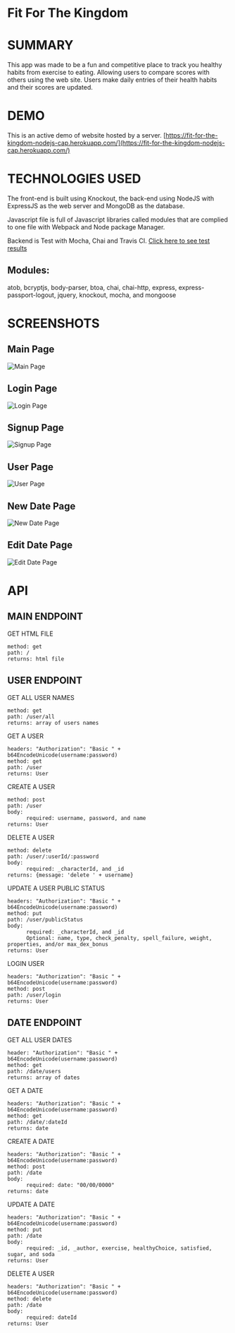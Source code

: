 # Fit For The Kingdom
	
# SUMMARY
This app was made to be a fun and competitive place to track you healthy habits from exercise to eating. Allowing users to compare scores with others using the web site. Users make daily entries of their health habits and their scores are updated.
	
# DEMO 
This is an active demo of website hosted by a server.
[https://fit-for-the-kingdom-nodejs-cap.herokuapp.com/](https://fit-for-the-kingdom-nodejs-cap.herokuapp.com/)

# TECHNOLOGIES USED

The front-end is built using Knockout, the back-end using NodeJS with ExpressJS as the web server and MongoDB as the database.

Javascript file is full of Javascript libraries called modules that are complied to one file with Webpack and Node package Manager. 

Backend is Test with Mocha, Chai and Travis CI. [Click here to see test results](https://travis-ci.org/KyloJorgensen/Fit-For-The-Kingdom-Node.js-Capstone)

## Modules:

atob, bcryptjs, body-parser, btoa, chai, chai-http, express, express-passport-logout, jquery, knockout, mocha, and mongoose
   
    
# SCREENSHOTS
## Main Page
![Main Page](https://raw.githubusercontent.com/KyloJorgensen/Fit-For-The-Kingdom-Node.js-Capstone/master/screenshots/Screen%20Shot%202016-10-28%20at%2011.14.30%20AM.png)
## Login Page
![Login Page](https://raw.githubusercontent.com/KyloJorgensen/Fit-For-The-Kingdom-Node.js-Capstone/master/screenshots/Screen%20Shot%202016-10-28%20at%2011.14.39%20AM.png)
## Signup Page
![Signup Page](https://raw.githubusercontent.com/KyloJorgensen/Fit-For-The-Kingdom-Node.js-Capstone/master/screenshots/Screen%20Shot%202016-10-28%20at%2011.14.44%20AM.png)
## User Page
![User Page](https://raw.githubusercontent.com/KyloJorgensen/Fit-For-The-Kingdom-Node.js-Capstone/master/screenshots/Screen%20Shot%202016-10-28%20at%2011.15.04%20AM.png)
## New Date Page
![New Date Page](https://raw.githubusercontent.com/KyloJorgensen/Fit-For-The-Kingdom-Node.js-Capstone/master/screenshots/Screen%20Shot%202016-10-28%20at%2011.15.11%20AM.png)
## Edit Date Page
![Edit Date Page](https://raw.githubusercontent.com/KyloJorgensen/Fit-For-The-Kingdom-Node.js-Capstone/master/screenshots/Screen%20Shot%202016-10-28%20at%2011.15.18%20AM.png)

# API

## MAIN ENDPOINT

GET HTML FILE

	method: get
	path: /
	returns: html file

## USER ENDPOINT

GET ALL USER NAMES

	method: get
	path: /user/all
	returns: array of users names

GET A USER

	headers: "Authorization": "Basic " + b64EncodeUnicode(username:password)
	method: get
	path: /user
	returns: User

CREATE A USER

	method: post
	path: /user
	body: 
	      required: username, password, and name
	returns: User


DELETE A USER

	method: delete
	path: /user/:userId/:password
	body: 
	      required: _characterId, and _id
	returns: {message: 'delete ' + username}

UPDATE A USER PUBLIC STATUS

	headers: "Authorization": "Basic " + b64EncodeUnicode(username:password)
	method: put
	path: /user/publicStatus
	body: 
	      required: _characterId, and _id
	      Optional: name, type, check_penalty, spell_failure, weight, properties, and/or max_dex_bonus
	returns: User

LOGIN USER

	headers: "Authorization": "Basic " + b64EncodeUnicode(username:password)
	method: post
	path: /user/login
	returns: User

## DATE ENDPOINT

GET ALL USER DATES

	header: "Authorization": "Basic " + b64EncodeUnicode(username:password)
	method: get
	path: /date/users
	returns: array of dates

GET A DATE

	headers: "Authorization": "Basic " + b64EncodeUnicode(username:password)
	method: get
	path: /date/:dateId
	returns: date

CREATE A DATE

	headers: "Authorization": "Basic " + b64EncodeUnicode(username:password)
	method: post
	path: /date
	body: 
	      required: date: "00/00/0000"
	returns: date

UPDATE A DATE

	headers: "Authorization": "Basic " + b64EncodeUnicode(username:password)
	method: put
	path: /date
	body: 
	      required: _id, _author, exercise, healthyChoice, satisfied, sugar, and soda
	returns: User

DELETE A USER

	headers: "Authorization": "Basic " + b64EncodeUnicode(username:password)
	method: delete
	path: /date
	body: 
	      required: dateId
	returns: User
